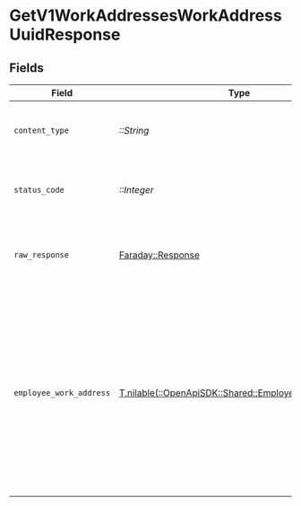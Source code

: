 # GetV1WorkAddressesWorkAddressUuidResponse


## Fields

| Field                                                                                                                                                                                                                                                                                                                                                                                        | Type                                                                                                                                                                                                                                                                                                                                                                                         | Required                                                                                                                                                                                                                                                                                                                                                                                     | Description                                                                                                                                                                                                                                                                                                                                                                                  | Example                                                                                                                                                                                                                                                                                                                                                                                      |
| -------------------------------------------------------------------------------------------------------------------------------------------------------------------------------------------------------------------------------------------------------------------------------------------------------------------------------------------------------------------------------------------- | -------------------------------------------------------------------------------------------------------------------------------------------------------------------------------------------------------------------------------------------------------------------------------------------------------------------------------------------------------------------------------------------- | -------------------------------------------------------------------------------------------------------------------------------------------------------------------------------------------------------------------------------------------------------------------------------------------------------------------------------------------------------------------------------------------- | -------------------------------------------------------------------------------------------------------------------------------------------------------------------------------------------------------------------------------------------------------------------------------------------------------------------------------------------------------------------------------------------- | -------------------------------------------------------------------------------------------------------------------------------------------------------------------------------------------------------------------------------------------------------------------------------------------------------------------------------------------------------------------------------------------- |
| `content_type`                                                                                                                                                                                                                                                                                                                                                                               | *::String*                                                                                                                                                                                                                                                                                                                                                                                   | :heavy_check_mark:                                                                                                                                                                                                                                                                                                                                                                           | HTTP response content type for this operation                                                                                                                                                                                                                                                                                                                                                |                                                                                                                                                                                                                                                                                                                                                                                              |
| `status_code`                                                                                                                                                                                                                                                                                                                                                                                | *::Integer*                                                                                                                                                                                                                                                                                                                                                                                  | :heavy_check_mark:                                                                                                                                                                                                                                                                                                                                                                           | HTTP response status code for this operation                                                                                                                                                                                                                                                                                                                                                 |                                                                                                                                                                                                                                                                                                                                                                                              |
| `raw_response`                                                                                                                                                                                                                                                                                                                                                                               | [Faraday::Response](https://www.rubydoc.info/gems/faraday/Faraday/Response)                                                                                                                                                                                                                                                                                                                  | :heavy_check_mark:                                                                                                                                                                                                                                                                                                                                                                           | Raw HTTP response; suitable for custom response parsing                                                                                                                                                                                                                                                                                                                                      |                                                                                                                                                                                                                                                                                                                                                                                              |
| `employee_work_address`                                                                                                                                                                                                                                                                                                                                                                      | [T.nilable(::OpenApiSDK::Shared::EmployeeWorkAddress)](../../models/shared/employeeworkaddress.md)                                                                                                                                                                                                                                                                                           | :heavy_minus_sign:                                                                                                                                                                                                                                                                                                                                                                           | Example response                                                                                                                                                                                                                                                                                                                                                                             | {<br/>"uuid": "34925ef7-6234-440d-83b8-788a24d0d69a",<br/>"employee_uuid": "2363b9c0-6625-4425-9261-47627fd68783",<br/>"location_uuid": "aba6d0fd-7294-4997-b1a4-bc9268c45932",<br/>"effective_date": "2023-05-15",<br/>"active": true,<br/>"version": "6a22da647ed391f184a212e6e83a541d",<br/>"street_1": "977 Marks Viaduct",<br/>"street_2": null,<br/>"city": "Pink Hill",<br/>"state": "NC",<br/>"zip": "28572",<br/>"country": "USA"<br/>} |